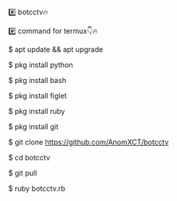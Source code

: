 #️⃣ botcctv🔥

#️⃣ command for termux👇🔥

$ apt update && apt upgrade

$ pkg install python

$ pkg install bash

$ pkg install figlet

$ pkg install ruby

$ pkg install git

$ git clone https://github.com/AnomXCT/botcctv

$ cd botcctv

$ git pull

$ ruby botcctv.rb
